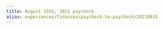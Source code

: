 ```yaml
---
title: August 15th, 2021 paycheck
alias: experiences/finances/paycheck-to-paycheck/20210815
---
```

